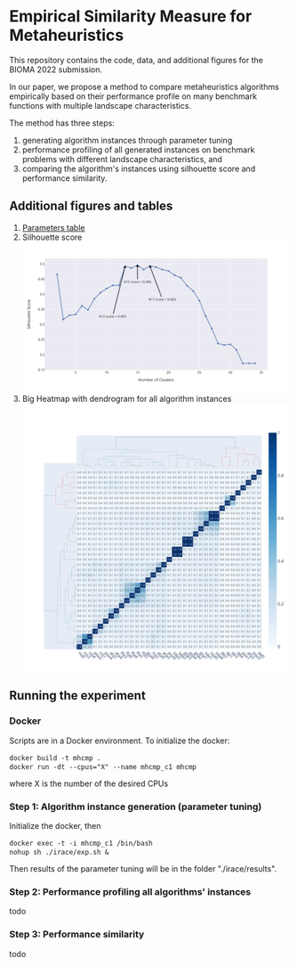 # Empirical Similarity Measure for Metaheuristics
This repository contains the code, data, and additional figures for the BIOMA 2022 submission.

In our paper, we propose a method to compare metaheuristics algorithms empirically based on their performance profile on many benchmark functions with multiple landscape characteristics.

The method has three steps:
1. generating algorithm instances through parameter tuning
2. performance profiling of all generated instances on benchmark problems with different landscape characteristics, and 
3. comparing the algorithm's instances using silhouette score and performance similarity.

## Additional figures and tables
1. [Parameters table](https://github.com/jair-pereira/mhcmp/blob/bioma2022/images/parameter_table.pdf)
2. Silhouette score ![Silhouette score](https://github.com/jair-pereira/mhcmp/blob/bioma2022/images/silscore.svg)
3. Big Heatmap with dendrogram for all algorithm instances ![bigheat](https://github.com/jair-pereira/mhcmp/blob/bioma2022/images/bigheat.svg)

## Running the experiment
### Docker
Scripts are in a Docker environment. To initialize the docker:
```
docker build -t mhcmp .
docker run -dt --cpus="X" --name mhcmp_c1 mhcmp
```
where X is the number of the desired CPUs

### Step 1: Algorithm instance generation (parameter tuning)
Initialize the docker, then 
```
docker exec -t -i mhcmp_c1 /bin/bash
nohup sh ./irace/exp.sh &
 ```

Then results of the parameter tuning will be in the folder "./irace/results".

### Step 2: Performance profiling all algorithms' instances
todo
### Step 3: Performance similarity
todo
